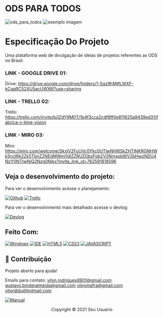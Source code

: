 # ODS PARA TODOS
![ods_para_todos](https://user-images.githubusercontent.com/64045021/164785894-2f6bf9a8-7e0d-4c68-a521-075276a5d0e8.jpg)
<img src="2f6bf9a8-7e0d-4c68-a521-075276a5d0e8.jpg" alt="exemplo imagem">

# Especificação Do Projeto

Uma plataforma web de divulgação de ideias de projetos referentes as ODS no Brasil.

### LINK - GOOGLE DRIVE 01:
Drive: https://drive.google.com/drive/folders/1-Sgz9hMtfLWXF-kCgaRC52XU5acUWX6I?usp=sharing
### LINK - TRELLO 02:
Trello: https://trello.com/invite/b/lZdY9M0T/1b4f3cca2cdf8ff0e811625a9439ed31/fabrica-v-time-vision
### LINK - MIRO 03:
Miro: https://miro.com/welcome/SkxIV2FuUVc0Ykc0UTlwNHl6SkZHTjNKRGNHWk5ncWk2Zk5TbnZ2NEdMWmI1dlZZRUZGbzFob2V2NmxpbWV2bHwzNDU4NzY0NTIwNjQ2Nzg0Njkx?invite_link_id=762591818596

## Veja o desenvolvimento do projeto:

Para ver o desenvolvimento acesse o planejamento:

[![Github](https://img.shields.io/badge/GitHub-100000?style=for-the-badge&logo=github&logoColor=white)](https://github.com/seu-usuario/seu-repositorio/projects/1)
[![Trello](https://img.shields.io/badge/Trello-0052CC?style=for-the-badge&logo=trello&logoColor=white)](https://trello.com/link-do-trello-do-projeto)

Para ver o desenvolvimento mais detalhado acesse o devlog:

[![Devlog](https://img.shields.io/badge/Devlog-999999?style=for-the-badge&logo=Files&logoColor=white)](https://gist.github.com/seu-usuario/sua-gist-ou-readme)

## Feito Com:
[![Windows](https://img.shields.io/badge/Windows-0078D6?style=for-the-badge&logo=windows&logoColor=white)](https://www.microsoft.com/pt-br/windows/get-windows-10)
[![IDE](https://img.shields.io/badge/Visual_studio_code-0078D4?style=for-the-badge&logo=visual%20studio%20code&logoColor=white)](https://code.visualstudio.com/)
[![HTML5](https://img.shields.io/badge/HTML5-E34F26?style=for-the-badge&logo=html5&logoColor=white)](https://developer.mozilla.org/pt-BR/docs/Web/HTML)
[![CSS3](https://img.shields.io/badge/CSS3-1572B6?style=for-the-badge&logo=css3&logoColor=white)](https://developer.mozilla.org/pt-BR/docs/Web/CSS)
[![JAVASCRIPT](https://img.shields.io/badge/JavaScript-F7DF1E?style=for-the-badge&logo=javascript&logoColor=black)](https://developer.mozilla.org/pt-BR/docs/Web/JavaScript)

## 🤝 Contribuição

Projeto aberto para ajuda!

Emails para contato:
vilyn.rodrigues8901@gmail.com
gustavo.binderalmeida@gmail.com
viinymafra@gmail.com
vitordidu@hotmail.com

[![Manual](https://img.shields.io/badge/Manual-999999?style=for-the-badge&logo=BookStack&logoColor=white
)](https://github.com/seu-usuario/seu-repositorio/manual.md)



<p align="center">Copyright © 2021 Seu Usuario</p>

